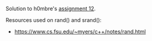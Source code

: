 Solution to h0mbre's [assignment 12](https://github.com/h0mbre/Learning-C/tree/master/Assignment-12).

Resources used on rand() and srand(): 
- https://www.cs.fsu.edu/~myers/c++/notes/rand.html
